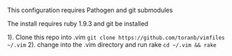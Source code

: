 This configuration requires Pathogen and git submodules

The install requires ruby 1.9.3 and git be installed

1). Clone this repo into .vim
   `git clone https://github.com/toranb/vimfiles ~/.vim`
2). change into the .vim directory and run rake
   `cd ~/.vim && rake`
